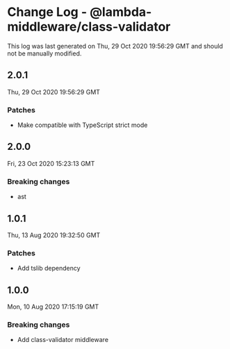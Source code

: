 # Change Log - @lambda-middleware/class-validator

This log was last generated on Thu, 29 Oct 2020 19:56:29 GMT and should not be manually modified.

## 2.0.1
Thu, 29 Oct 2020 19:56:29 GMT

### Patches

- Make compatible with TypeScript strict mode

## 2.0.0
Fri, 23 Oct 2020 15:23:13 GMT

### Breaking changes

- ast

## 1.0.1
Thu, 13 Aug 2020 19:32:50 GMT

### Patches

- Add tslib dependency

## 1.0.0
Mon, 10 Aug 2020 17:15:19 GMT

### Breaking changes

- Add class-validator middleware

